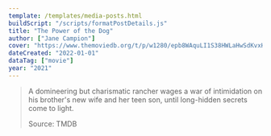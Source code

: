 ```yaml
---
template: /templates/media-posts.html
buildScript: "/scripts/formatPostDetails.js"
title: "The Power of the Dog"
author: ["Jane Campion"]
cover: "https://www.themoviedb.org/t/p/w1280/epb8WAquLI1S38HWLaHwSdKvxHm.jpg"
dateCreated: "2022-01-01"
dataTag: ["movie"]
year: "2021"
---
```


> A domineering but charismatic rancher wages a war of intimidation on his brother's new wife and her teen son, until long-hidden secrets come to light.
>
> Source: TMDB
